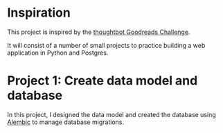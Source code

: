 # Inspiration

This project is inspired by the [thoughtbot Goodreads Challenge](https://forum.upcase.com/t/building-the-upcase-community/5161/37).

It will consist of a number of small projects to practice building a web
application in Python and Postgres.

# Project 1: Create data model and database

In this project, I designed the data model and created the database using
[Alembic](http://alembic.zzzcomputing.com/en/latest/index.html) to manage
database migrations.
